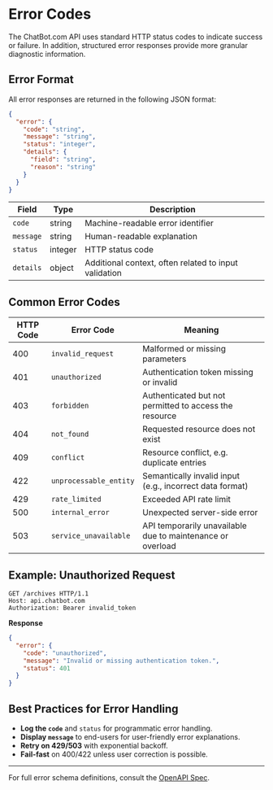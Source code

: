 # Error Codes

The ChatBot.com API uses standard HTTP status codes to indicate success or failure. In addition, structured error responses provide more granular diagnostic information.

## Error Format

All error responses are returned in the following JSON format:

```json
{
  "error": {
    "code": "string",
    "message": "string",
    "status": "integer",
    "details": {
      "field": "string",
      "reason": "string"
    }
  }
}
```

| Field      | Type     | Description                                              |
|------------|----------|----------------------------------------------------------|
| `code`     | string   | Machine-readable error identifier                        |
| `message`  | string   | Human-readable explanation                               |
| `status`   | integer  | HTTP status code                                         |
| `details`  | object   | Additional context, often related to input validation    |

## Common Error Codes

| HTTP Code | Error Code           | Meaning                                                        |
|-----------|----------------------|----------------------------------------------------------------|
| 400       | `invalid_request`     | Malformed or missing parameters                                |
| 401       | `unauthorized`        | Authentication token missing or invalid                        |
| 403       | `forbidden`           | Authenticated but not permitted to access the resource         |
| 404       | `not_found`           | Requested resource does not exist                              |
| 409       | `conflict`            | Resource conflict, e.g. duplicate entries                      |
| 422       | `unprocessable_entity`| Semantically invalid input (e.g., incorrect data format)       |
| 429       | `rate_limited`        | Exceeded API rate limit                                        |
| 500       | `internal_error`      | Unexpected server-side error                                   |
| 503       | `service_unavailable` | API temporarily unavailable due to maintenance or overload     |

## Example: Unauthorized Request

```http
GET /archives HTTP/1.1
Host: api.chatbot.com
Authorization: Bearer invalid_token
```

**Response**

```json
{
  "error": {
    "code": "unauthorized",
    "message": "Invalid or missing authentication token.",
    "status": 401
  }
}
```

## Best Practices for Error Handling

- **Log the `code`** and `status` for programmatic error handling.
- **Display `message`** to end-users for user-friendly error explanations.
- **Retry on 429/503** with exponential backoff.
- **Fail-fast** on 400/422 unless user correction is possible.

---

For full error schema definitions, consult the [OpenAPI Spec](openapi.md).
